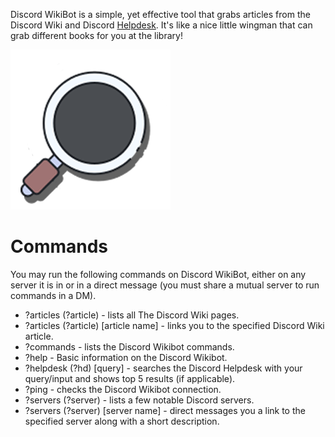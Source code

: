 <!-- TITLE:Discord WikiBot -->
<!-- SUBTITLE: Discordia's WikiBot -->

Discord WikiBot is a simple, yet effective tool that grabs articles from the Discord Wiki and Discord [Helpdesk](https://support.discordapp.com/hc/en-us). It's like a nice little wingman that can grab different books for you at the library! 

![Obktbva](/uploads/wikibot/obktbva.png "Obktbva")
# Commands
You may run the following commands on Discord WikiBot, either on any server it is in or in a direct message (you must share a mutual server to run commands in a DM).

* ?articles (?article) - lists all The Discord Wiki pages.
* ?articles (?article) [article name] - links you to the specified Discord Wiki article. 
* ?commands - lists the Discord Wikibot commands.
* ?help - Basic information on the Discord Wikibot.
* ?helpdesk (?hd) [query] - searches the Discord Helpdesk with your query/input and shows top 5 results (if applicable). 
* ?ping - checks the Discord Wikibot connection.
* ?servers (?server) - lists a few notable Discord servers.
* ?servers (?server) [server name] - direct messages you a link to the specified server along with a short description.
